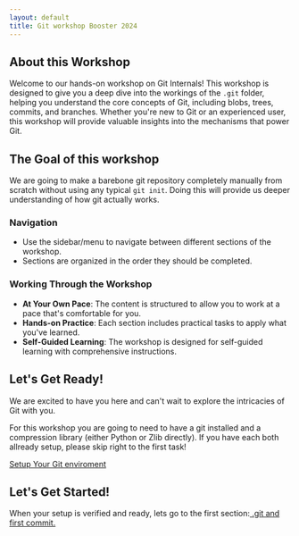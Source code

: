 ```yaml
---
layout: default
title: Git workshop Booster 2024
---
```


## About this Workshop
Welcome to our hands-on workshop on Git Internals! This workshop is designed to give you a deep dive into the workings of the `.git` folder, helping you understand the core concepts of Git, including blobs, trees, commits, and branches. Whether you're new to Git or an experienced user, this workshop will provide valuable insights into the mechanisms that power Git.

## The Goal of this workshop
We are going to make a barebone git repository completely manually from scratch without using any typical `git init`. Doing this will provide us deeper understanding of how git actually works.

### Navigation
- Use the sidebar/menu to navigate between different sections of the workshop.
- Sections are organized in the order they should be completed.

### Working Through the Workshop
- **At Your Own Pace**: The content is structured to allow you to work at a pace that's comfortable for you.
- **Hands-on Practice**: Each section includes practical tasks to apply what you've learned.
- **Self-Guided Learning**: The workshop is designed for self-guided learning with comprehensive instructions.

## Let's Get Ready!
We are excited to have you here and can't wait to explore the intricacies of Git with you.

For this workshop you are going to need to have a git installed and a compression library (either Python or Zlib directly). If you have each both allready setup, please skip right to the first task!

[Setup Your Git enviroment](pages/git-setup.md) 

<!-- [Setup Your SHA-1](pages/hashing-setup.md)  -->

## Let's Get Started!
When your setup is verified and ready, lets go to the first section:[ .git and first commit.](pages/blob-commit.md) 